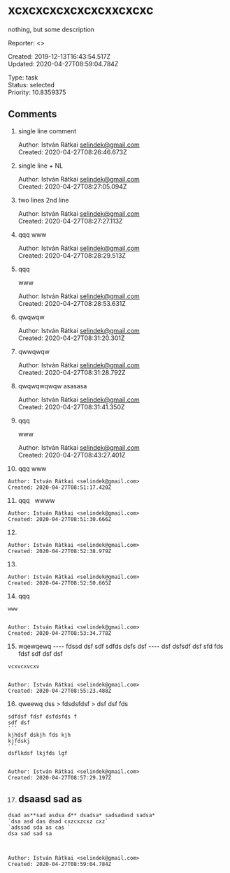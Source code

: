 # xcxcxcxcxcxcxcxxcxcxc

nothing, but some description

Reporter: <>  

Created: 2019-12-13T16:43:54.517Z  
Updated: 2020-04-27T08:59:04.784Z

Type: task  
Status: selected  
Priority: 10.8359375

## Comments
1.  single line comment

    Author: István Rátkai <selindek@gmail.com>  
    Created: 2020-04-27T08:26:46.673Z  

2.  single line + NL

    Author: István Rátkai <selindek@gmail.com>  
    Created: 2020-04-27T08:27:05.094Z  

3.  two lines
    2nd line

    Author: István Rátkai <selindek@gmail.com>  
    Created: 2020-04-27T08:27:27.113Z  

4.  qqq
    www

    Author: István Rátkai <selindek@gmail.com>  
    Created: 2020-04-27T08:28:29.513Z  

5.  qqq
    
    www

    Author: István Rátkai <selindek@gmail.com>  
    Created: 2020-04-27T08:28:53.631Z  

6.  qwqwqw

    Author: István Rátkai <selindek@gmail.com>  
    Created: 2020-04-27T08:31:20.301Z  

7.  qwwqwqw

    Author: István Rátkai <selindek@gmail.com>  
    Created: 2020-04-27T08:31:28.792Z  

8.  qwqwqwqwqw
    asasasa

    Author: István Rátkai <selindek@gmail.com>  
    Created: 2020-04-27T08:31:41.350Z  

9.  qqq
    
        
    
    www

    Author: István Rátkai <selindek@gmail.com>  
    Created: 2020-04-27T08:43:27.401Z  

10.  qqq
    www
    

    Author: István Rátkai <selindek@gmail.com>  
    Created: 2020-04-27T08:51:17.420Z  

11.  qqq&nbsp;&nbsp;
    wwww
    

    Author: István Rátkai <selindek@gmail.com>  
    Created: 2020-04-27T08:51:30.666Z  

12.  &nbsp;
    

    Author: István Rátkai <selindek@gmail.com>  
    Created: 2020-04-27T08:52:38.979Z  

13.  
    
    

    Author: István Rátkai <selindek@gmail.com>  
    Created: 2020-04-27T08:52:50.665Z  

14.  qqq
    
    www
    

    Author: István Rátkai <selindek@gmail.com>  
    Created: 2020-04-27T08:53:34.778Z  

15.  wqewqewq
    ----
    fdssd dsf sdf
    sdfds
    dsfs
    dsf
    ----
    dsf dsfsdf dsf sfd fds fdsf
    sdf dsf dsf
    
    vcxvcxvcxv
    

    Author: István Rátkai <selindek@gmail.com>  
    Created: 2020-04-27T08:55:23.488Z  

16.  qweewq dss
    &gt; fdsdsfdsf
    &gt; dsf dsf fds
    
    sdfdsf fdsf dsfdsfds f
    sdf dsf
    ```
    kjhdsf dskjh fds kjh
    kjfdskj
    ```
    dsflkdsf lkjfds lgf
    

    Author: István Rátkai <selindek@gmail.com>  
    Created: 2020-04-27T08:57:29.197Z  

17.  ## dsaasd sad as
    dsad as**sad asdsa d** dsadsa* sadsadasd sadsa*
    `dsa asd das dsad cxzcxzcxz cxz`
    `adssad sda as cas `
    dsa sad sad sa
    
    

    Author: István Rátkai <selindek@gmail.com>  
    Created: 2020-04-27T08:59:04.784Z  
